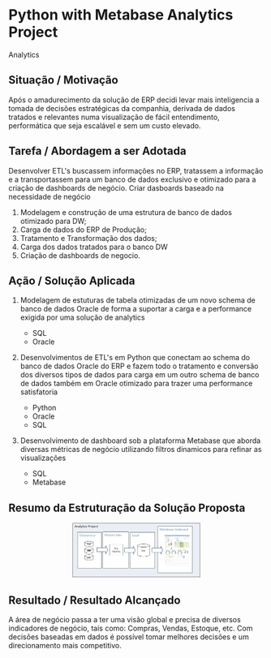 # Python with Metabase Analytics Project
Analytics


## Situação / Motivação
Após o amadurecimento da solução de ERP decidi levar mais inteligencia a tomada de decisões estratégicas da companhia, derivada de dados tratados e relevantes numa visualização de fácil entendimento, performática que seja escalável e sem um custo elevado.
 
## Tarefa / Abordagem a ser Adotada
Desenvolver ETL's buscassem informações no ERP, tratassem a informação e a transportassem para um banco de dados exclusivo e otimizado para a criação de dashboards de negócio. Criar dasboards baseado na necessidade de negócio

1. Modelagem e construção de uma estrutura de banco de dados otimizado para DW;
2. Carga de dados do ERP de Produção;
3. Tratamento e Transformação dos dados;
4. Carga dos dados tratados para o banco DW
5. Criação de dashboards de negocio.

## Ação / Solução Aplicada

1. Modelagem de estuturas de tabela otimizadas de um novo schema de banco de dados Oracle de forma a suportar a carga e a performance exigida por uma solução de analytics
	- SQL
	- Oracle

2. Desenvolvimentos de ETL's em Python que conectam ao schema do banco de dados Oracle do ERP e fazem todo o tratamento e conversão dos diversos tipos de dados para carga em um outro schema de banco de dados também em Oracle otimizado para trazer uma performance satisfatoria
	- Python
	- Oracle
	- SQL

3. Desenvolvimento de dashboard sob a plataforma Metabase que aborda diversas métricas de negócio utilizando filtros dinamicos para refinar as visualizações 
	- SQL
	- Metabase
	
## Resumo da Estruturação da Solução Proposta
<p align="center">
	<img src="estruutra-etl-metabase.jpg" height="50%" width="50%">
</p>

## Resultado / Resultado Alcançado
A área de negócio passa a ter uma visão global e precisa de diversos indicadores de negócio, tais como: Compras, Vendas, Estoque, etc. 
Com decisões baseadas em dados é possível tomar melhores decisões e um direcionamento mais competitivo.


